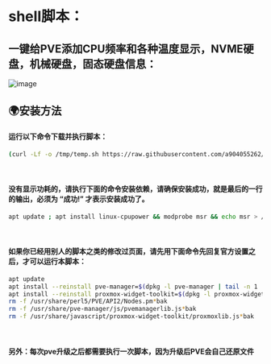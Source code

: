 # shell脚本：
## 一键给PVE添加CPU频率和各种温度显示，NVME硬盘，机械硬盘，固态硬盘信息：



![image](https://github.com/a904055262/PVE-Temp-CPUFRE-NVME/blob/main/status.jpg)


## 🌍安装方法

#### 运行以下命令下载并执行脚本：
```bash
(curl -Lf -o /tmp/temp.sh https://raw.githubusercontent.com/a904055262/PVE-manager-status/main/showtempcpufreq.sh || curl -Lf -o /tmp/temp.sh https://mirror.ghproxy.com/https://raw.githubusercontent.com/a904055262/PVE-manager-status/main/showtempcpufreq.sh) && chmod +x /tmp/temp.sh && /tmp/temp.sh remod
```
<br>

#### 没有显示功耗的，请执行下面的命令安装依赖，请确保安装成功，就是最后的一行的输出，必须为 “成功!” 才表示安装成功了。
```bash
apt update ; apt install linux-cpupower && modprobe msr && echo msr > /etc/modules-load.d/turbostat-msr.conf && chmod +s /usr/sbin/turbostat && echo 成功！
```
<br>

#### 如果你已经用别人的脚本之类的修改过页面，请先用下面命令先回复官方设置之后，才可以运行本脚本：
```bash
apt update
apt install --reinstall pve-manager=$(dpkg -l pve-manager | tail -n 1 | awk '{print $3}')
apt install --reinstall proxmox-widget-toolkit=$(dpkg -l proxmox-widget-toolkit | tail -n 1 | awk '{print $3}')
rm -f /usr/share/perl5/PVE/API2/Nodes.pm*bak
rm -f /usr/share/pve-manager/js/pvemanagerlib.js*bak
rm -f /usr/share/javascript/proxmox-widget-toolkit/proxmoxlib.js*bak
```
<br>

#### 另外：每次pve升级之后都需要执行一次脚本，因为升级后PVE会自己还原文件
